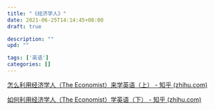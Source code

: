 ```yaml
---
title: "《经济学人》"
date: 2021-06-25T14:14:45+08:00
draft: true

description: ""
upd: ""

tags: ['英语']
categories: []
---
```


<!--more-->

[怎么利用经济学人（The Economist）来学英语（上） - 知乎 (zhihu.com)](https://zhuanlan.zhihu.com/p/111184582)

[如何利用经济学人（The Economist）学英语（下） - 知乎 (zhihu.com)](https://zhuanlan.zhihu.com/p/111187178)

